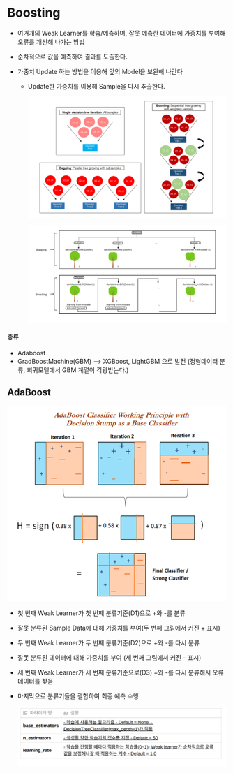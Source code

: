 # Boosting

- 여거개의 Weak Learner를 학습/예측하며, 잘못 예측한 데이터에 가중치를 부여해 오류를 개선해 나가는 방법

- 순차적으로 값을 예측하여 결과를 도출한다.

- 가중치 Update 하는 방법을 이용해 앞의 Model을 보완해 나간다

  - Update한 가중치를 이용해 Sample을 다시 추출한다.

    ![image-20221013160741546](Boosting.assets/image-20221013160741546.png)

    ![image-20221013160754346](Boosting.assets/image-20221013160754346.png)



#### 종류

- Adaboost
- GradBoostMachine(GBM) --> XGBoost, LightGBM 으로 발전 (정형데이터 분류, 회귀모델에서 GBM 계열이 각광받는다.)



## AdaBoost

![image-20221013160923176](Boosting.assets/image-20221013160923176.png)

- 첫 번째 Weak Learner가 첫 번째 분류기준(D1)으로 +와 -를 분류

- 잘못 분류된 Sample Data에 대해 가중치를 부여(두 번째 그림에서 커진 + 표시)

- 두 번째 Weak Learner가 두 번째 분류기준(D2)으로 +와 -를 다시 분류

- 잘못 분류된 데이터에 대해 가중치를 부여 (세 번째 그림에서 커진 - 표시)

- 세 번째 Weak Learner가 세 번째 분류기준으로(D3) +와 -를 다시 분류해서 오류 데이터를 찾음

- 마지막으로 분류기들을 결합하여 최종 예측 수행

  ![image-20221013161155083](Boosting.assets/image-20221013161155083.png)